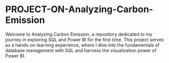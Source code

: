 # PROJECT-ON-Analyzing-Carbon-Emission
Welcome to Analyzing Carbon Emission, a repository dedicated to my journey in exploring SQL and Power BI for the first time. This project serves as a hands-on learning experience, where I dive into the fundamentals of database management with SQL and harness the visualization power of Power BI.
